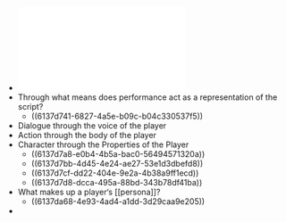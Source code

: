 - ![Week 3 - Performance Lecture Outline F21.pdf](../assets/Week_3_-_Performance_Lecture_Outline_F21_1631048651052_0.pdf)
- Through what means does performance act as a representation of the script?
	- ((6137d741-6827-4a5e-b09c-b04c330537f5))
- Dialogue through the voice of the player
- Action through the body of the player
- Character through the Properties of the Player
	- ((6137d7a8-e0b4-4b5a-bac0-56494571320a))
	- ((6137d7bb-4d45-4e24-ae27-53e1d3dbefd8))
	- ((6137d7cf-dd22-404e-9e2a-4b38a9ff1ecd))
	- ((6137d7d8-dcca-495a-88bd-343b78df41ba))
- What makes up a player‘s [[persona]]?
	- ((6137da68-4e93-4ad4-a1dd-3d29caa9e205))
-